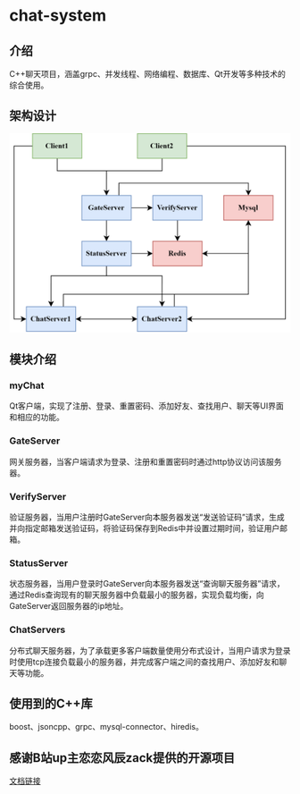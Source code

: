 # chat-system

## 介绍  
C++聊天项目，涵盖grpc、并发线程、网络编程、数据库、Qt开发等多种技术的综合使用。  

## 架构设计
![项目架构如图所示](/assets/images/项目架构.png)

## 模块介绍  

### myChat  
Qt客户端，实现了注册、登录、重置密码、添加好友、查找用户、聊天等UI界面和相应的功能。  

### GateServer  
网关服务器，当客户端请求为登录、注册和重置密码时通过http协议访问该服务器。  

### VerifyServer  
验证服务器，当用户注册时GateServer向本服务器发送“发送验证码”请求，生成并向指定邮箱发送验证码，将验证码保存到Redis中并设置过期时间，验证用户邮箱。  

### StatusServer  
状态服务器，当用户登录时GateServer向本服务器发送“查询聊天服务器”请求，通过Redis查询现有的聊天服务器中负载最小的服务器，实现负载均衡，向GateServer返回服务器的ip地址。  

### ChatServers
分布式聊天服务器，为了承载更多客户端数量使用分布式设计，当用户请求为登录时使用tcp连接负载最小的服务器，并完成客户端之间的查找用户、添加好友和聊天等功能。  

## 使用到的C++库  
boost、jsoncpp、grpc、mysql-connector、hiredis。  

## 感谢B站up主恋恋风辰zack提供的开源项目  
[文档链接](https://gitbookcpp.llfc.club/sections/cpp/project/day01.html)